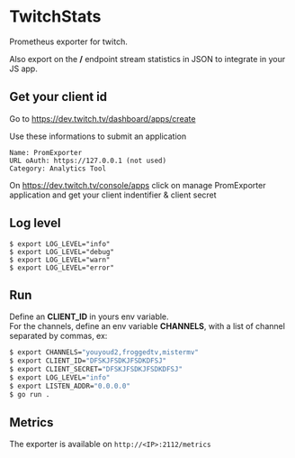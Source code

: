 # TwitchStats

Prometheus exporter for twitch.

Also export on the **/** endpoint stream statistics in JSON to integrate in your JS app.

## Get your client id

Go to https://dev.twitch.tv/dashboard/apps/create

Use these informations to submit an application
```
Name: PromExporter
URL oAuth: https://127.0.0.1 (not used)
Category: Analytics Tool
```

On https://dev.twitch.tv/console/apps click on manage PromExporter application and get your client indentifier & client secret

## Log level
```
$ export LOG_LEVEL="info"
$ export LOG_LEVEL="debug"
$ export LOG_LEVEL="warn"
$ export LOG_LEVEL="error"
```

## Run

Define an **CLIENT_ID** in yours env variable. \
For the channels, define an env variable **CHANNELS**, with a list of channel separated by commas, ex:

```bash
$ export CHANNELS="youyoud2,froggedtv,mistermv"
$ export CLIENT_ID="DFSKJFSDKJFSDKDFSJ"
$ export CLIENT_SECRET="DFSKJFSDKJFSDKDFSJ"
$ export LOG_LEVEL="info"
$ export LISTEN_ADDR="0.0.0.0"
$ go run .
```

## Metrics

The exporter is available on `http://<IP>:2112/metrics`
